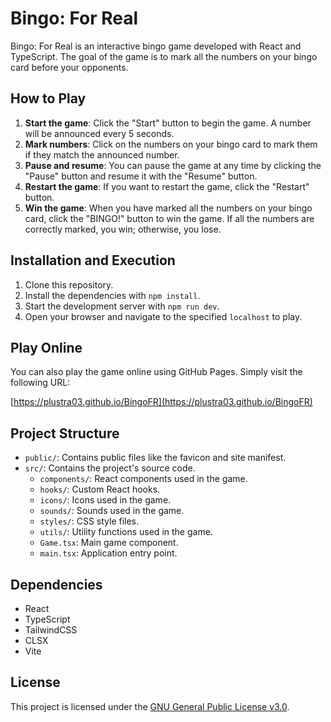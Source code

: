 # Bingo: For Real

Bingo: For Real is an interactive bingo game developed with React and TypeScript. The goal of the game is to mark all the numbers on your bingo card before your opponents.

## How to Play

1. **Start the game**: Click the "Start" button to begin the game. A number will be announced every 5 seconds.
2. **Mark numbers**: Click on the numbers on your bingo card to mark them if they match the announced number.
3. **Pause and resume**: You can pause the game at any time by clicking the "Pause" button and resume it with the "Resume" button.
4. **Restart the game**: If you want to restart the game, click the "Restart" button.
5. **Win the game**: When you have marked all the numbers on your bingo card, click the "BINGO!" button to win the game. If all the numbers are correctly marked, you win; otherwise, you lose.

## Installation and Execution

1. Clone this repository.
2. Install the dependencies with `npm install`.
3. Start the development server with `npm run dev`.
4. Open your browser and navigate to the specified `localhost` to play.

## Play Online

You can also play the game online using GitHub Pages. Simply visit the following URL:

[https://plustra03.github.io/BingoFR](https://plustra03.github.io/BingoFR)

## Project Structure

-   `public/`: Contains public files like the favicon and site manifest.
-   `src/`: Contains the project's source code.
    -   `components/`: React components used in the game.
    -   `hooks/`: Custom React hooks.
    -   `icons/`: Icons used in the game.
    -   `sounds/`: Sounds used in the game.
    -   `styles/`: CSS style files.
    -   `utils/`: Utility functions used in the game.
    -   `Game.tsx`: Main game component.
    -   `main.tsx`: Application entry point.

## Dependencies

-   React
-   TypeScript
-   TailwindCSS
-   CLSX
-   Vite

## License

This project is licensed under the [GNU General Public License v3.0](LICENSE).
